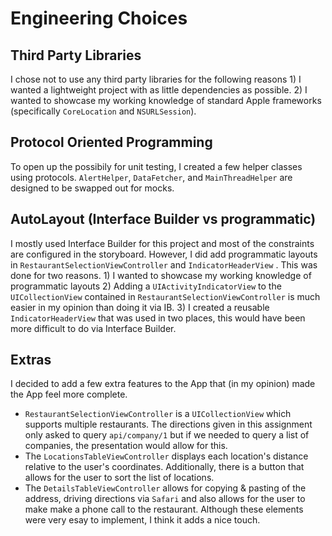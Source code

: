 # Engineering Choices

## Third Party Libraries
I chose not to use any third party libraries for the following reasons 1) I wanted a lightweight project with as little dependencies as possible. 2) I wanted to showcase my working knowledge of standard Apple frameworks  (specifically `CoreLocation` and `NSURLSession`).

## Protocol Oriented Programming
To open up the possibily for unit testing, I created a few helper classes using protocols. `AlertHelper`, `DataFetcher`, and `MainThreadHelper` are designed to be swapped out for mocks.

## AutoLayout (Interface Builder vs programmatic)
I mostly used Interface Builder for this project and most of the constraints are configured in the storyboard. However, I did add programmatic layouts in `RestaurantSelectionViewController` and `IndicatorHeaderView` . This was done for two reasons. 1) I wanted to showcase my working knowledge of programmatic layouts 2) Adding a `UIActivityIndicatorView` to the `UICollectionView` contained in `RestaurantSelectionViewController` is much easier in my opinion than doing it via IB.
3) I created a reusable `IndicatorHeaderView` that was used in two places, this would have been more difficult to do via Interface Builder.

## Extras
I decided to add a few extra features to the App that (in my opinion) made the App feel more complete.
- `RestaurantSelectionViewController` is a `UICollectionView` which supports multiple restaurants. The directions given  in this assignment only asked to query `api/company/1` but if we needed to query a list of companies, the presentation would allow for this.
- The `LocationsTableViewController` displays each location's distance relative to the user's coordinates. Additionally, there is a button that allows for the user to sort the list of locations.
- The `DetailsTableViewController` allows for copying & pasting of the address, driving directions via `Safari`  and also allows for the user to make make a phone call to the restaurant. Although these elements were very esay to implement, I think it adds a nice touch.
